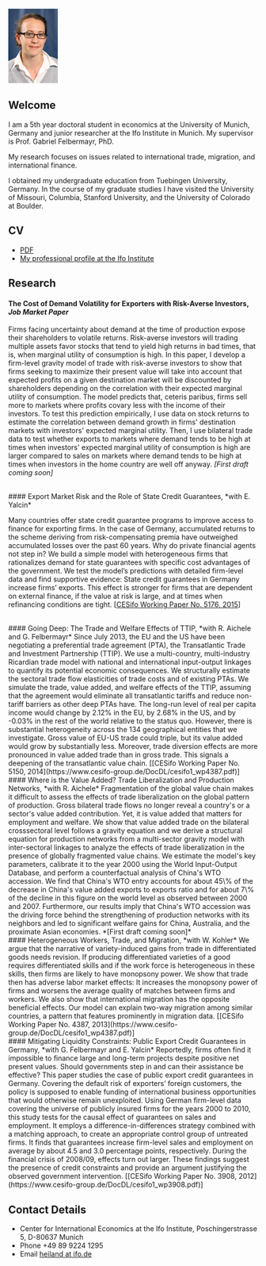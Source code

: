 ![young beautiful and smart woman](pics/Heiland04i.jpg)

## Welcome
I am a 5th year doctoral student in economics at the University of Munich, Germany and junior researcher at the Ifo Institute in Munich. My supervisor is Prof. Gabriel Felbermayr, PhD.

My research focuses on issues related to international trade, migration, and international finance.

I obtained my undergraduate education from Tuebingen University, Germany. In the course of my graduate studies I have visited the University of Missouri, Columbia, Stanford University, and the University of Colorado at Boulder. 

## CV

* [PDF](pdfs/cv_IngaHeiland.pdf)
* [My professional profile at the Ifo Institute](http://www.cesifo-group.de/heiland-i) 

## Research

#### The Cost of Demand Volatility for Exporters with Risk-Averse Investors, *Job Market Paper*
Firms facing uncertainty about demand at the time of production expose their shareholders to volatile returns. Risk-averse investors will trading multiple assets favor stocks that tend to yield high returns in bad times, that is, when marginal utility of consumption is high. In this paper, I develop a firm-level gravity model of trade with risk-averse investors to show that firms seeking to maximize their present value will take into account that expected profits on a given destination market will be discounted by shareholders depending on the correlation with their expected marginal utility of consumption. The model predicts that, ceteris paribus, firms sell more to markets where profits covary less with the income of their investors. To test this prediction empirically, I use data on stock returns to estimate the correlation between demand growth in firms' destination markets  with investors' expected marginal utility. Then, I use bilateral trade data to test whether exports to markets where demand tends to be high at times when investors' expected marginal utility of consumption is high are larger compared to sales on markets where demand tends to be high at times when investors in the home country are well off anyway.
*[First draft coming soon]*

<br>
#### Export Market Risk and the Role of State Credit Guarantees, *with E. Yalcin*

Many countries offer state credit guarantee programs to improve access to finance for exporting firms. In the case of Germany, accumulated returns to the scheme deriving from risk-compensating premia have outweighed accumulated losses over the past 60 years. Why do private financial agents not step in? We build a simple model with heterogeneous firms that rationalizes demand for state guarantees with specific cost advantages of the government. We test the model’s predictions with detailed firm-level data and find supportive evidence: State credit guarantees in Germany increase firms’ exports. This effect is stronger for firms that are dependent on external finance, if the value at risk is large, and at times when refinancing conditions are tight. [[CESifo Working Paper No. 5176, 2015](https://www.cesifo-group.de/DocDL/cesifo1_wp5176.pdf)]

<br>
#### Going Deep: The Trade and Welfare Effects of TTIP, *with R. Aichele and G. Felbermayr*
Since July 2013, the EU and the US have been negotiating a preferential trade agreement (PTA), the Transatlantic Trade and Investment Partnership (TTIP). We use a multi-country, multi-industry Ricardian trade model with national and international input-output linkages to quantify its potential economic consequences. We structurally estimate the sectoral trade flow elasticities of trade costs and of existing PTAs. We simulate the trade, value added, and welfare effects of the TTIP, assuming that the agreement would eliminate all transatlantic tariffs and reduce non-tariff barriers as other deep PTAs have. The long-run level of real per capita income would change by 2.12% in the EU, by 2.68% in the US, and by -0.03% in the rest of the world relative to the status quo. However, there is substantial heterogeneity across the 134 geographical entities that we investigate. Gross value of EU-US trade could triple, but its value added would grow by substantially less. Moreover, trade diversion effects are more pronounced in value added trade than in gross trade. This signals a deepening of the transatlantic value chain. [[CESifo Working Paper No. 5150, 2014](https://www.cesifo-group.de/DocDL/cesifo1_wp4387.pdf)]

<br>
#### Where is the Value Added? Trade Liberalization and Production Networks, *with R. Aichele*
Fragmentation of the global value chain makes it difficult to assess the effects of trade liberalization on the global pattern of production. Gross bilateral trade flows no longer reveal a country's or a sector's value added contribution. Yet, it is value added that matters for employment and welfare. We show that value added trade on the bilateral crosssectoral level follows a gravity equation and we derive a structural equation for production networks from a multi-sector gravity model with inter-sectoral linkages to analyze the effects of trade liberalization in the presence of globally fragmented value chains. We estimate the model's key parameters, calibrate it to the year 2000 using the World Input-Output Database, and perform a counterfactual analysis of China's WTO accession. We find that China's WTO entry accounts for about 45\% of the decrease in China's value added exports to exports ratio and for about 7\% of the decline in this figure on the world level as observed between 2000 and 2007. Furthermore, our results imply that China's WTO accession was the driving force behind the strengthening of production networks with its neighbors and led to significant welfare gains for China, Australia, and the proximate Asian economies. *[First draft coming soon]*

<br>
#### Heterogeneous Workers, Trade, and Migration, *with W. Kohler*
We argue that the narrative of variety-induced gains from trade in differentiated goods needs revision. If producing differentiated varieties of a good requires differentiated skills and if the work force is heterogeneous in these skills, then firms are likely to have monopsony power. We show that trade then has adverse labor market effects: It increases the monopsony power of firms and worsens the average quality of matches between firms and workers. We also show that international migration has the opposite beneficial effects. Our model can explain two-way migration among similar countries, a pattern that features prominently in migration data. [[CESifo Working Paper No. 4387, 2013](https://www.cesifo-group.de/DocDL/cesifo1_wp4387.pdf)]

<br>
#### Mitigating Liquidity Constraints: Public Export Credit Guarantees in Germany, *with G. Felbermayr and E. Yalcin*
Reportedly, firms often find it impossible to finance large and long-term projects despite positive net present values. Should governments step in and can their assistance be effective? This paper studies the case of public export credit guarantees in Germany. Covering the default risk of exporters’ foreign customers, the policy is supposed to enable funding of international business opportunities that would otherwise remain unexploited. Using German firm-level data covering the universe of publicly insured firms for the years 2000 to 2010, this study tests for the causal effect of guarantees on sales and employment. It employs a difference-in-differences strategy combined with a matching approach, to create an appropriate control group of untreated firms. It finds that guarantees increase firm-level sales and employment on average by about 4.5 and 3.0 percentage points, respectively. During the financial crisis of 2008/09, effects turn out larger. These findings suggest the presence of credit constraints and provide an argument justifying the observed government intervention. [[CESifo Working Paper No. 3908, 2012](https://www.cesifo-group.de/DocDL/cesifo1_wp3908.pdf)]


## Contact Details

* Center for International Economics at the Ifo Institute, Poschingerstrasse 5, D-80637 Munich
* Phone +49 89 9224 1295
* Email [heiland at ifo.de](mailto:heiland@ifo.de)
